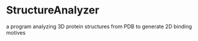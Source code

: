 # StructureAnalyzer
a program analyzing 3D protein structures from PDB to generate 2D binding motives
